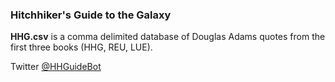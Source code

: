 ### Hitchhiker's Guide to the Galaxy

**HHG.csv** is a comma delimited database of Douglas Adams quotes from the first three books (HHG, REU, LUE).

Twitter [@HHGuideBot](https://twitter.com/HHGuideBot)
